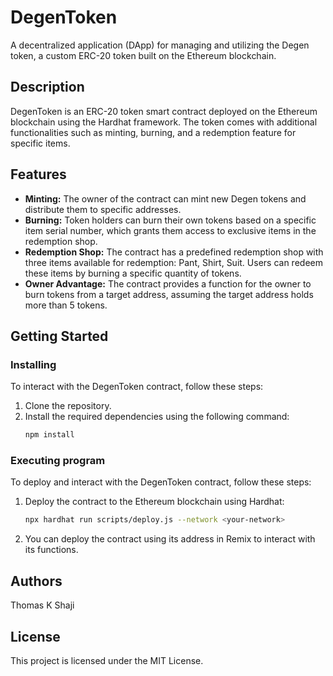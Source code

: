 # DegenToken

A decentralized application (DApp) for managing and utilizing the Degen token, a custom ERC-20 token built on the Ethereum blockchain.

## Description

DegenToken is an ERC-20 token smart contract deployed on the Ethereum blockchain using the Hardhat framework. The token comes with additional functionalities such as minting, burning, and a redemption feature for specific items.

## Features

- **Minting:** The owner of the contract can mint new Degen tokens and distribute them to specific addresses.
- **Burning:** Token holders can burn their own tokens based on a specific item serial number, which grants them access to exclusive items in the redemption shop.
- **Redemption Shop:** The contract has a predefined redemption shop with three items available for redemption: Pant, Shirt, Suit. Users can redeem these items by burning a specific quantity of tokens.
- **Owner Advantage:** The contract provides a function for the owner to burn tokens from a target address, assuming the target address holds more than 5 tokens.

## Getting Started

### Installing

To interact with the DegenToken contract, follow these steps:

1. Clone the repository.
2. Install the required dependencies using the following command:
   ```bash
   npm install

### Executing program

To deploy and interact with the DegenToken contract, follow these steps:

1. Deploy the contract to the Ethereum blockchain using Hardhat:
   ```bash
   npx hardhat run scripts/deploy.js --network <your-network>
   ```
2. You can deploy the contract using its address in Remix to interact with its functions.

## Authors

Thomas K Shaji

## License

This project is licensed under the MIT License.
